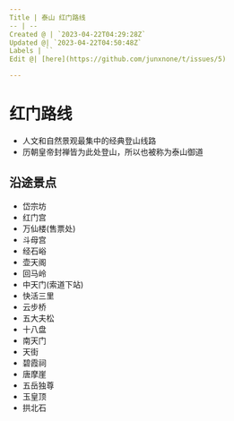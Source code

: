 ```yaml
---
Title | 泰山 红门路线
-- | --
Created @ | `2023-04-22T04:29:28Z`
Updated @| `2023-04-22T04:50:48Z`
Labels | ``
Edit @| [here](https://github.com/junxnone/t/issues/5)

---
```

# 红门路线
- 人文和自然景观最集中的经典登山线路
- 历朝皇帝封禅皆为此处登山，所以也被称为泰山御道

## 沿途景点
- 岱宗坊
- 红门宫
- 万仙楼(售票处)
- 斗母宫
- 经石峪
- 壶天阁
- 回马岭
- 中天门(索道下站)
- 快活三里
- 云步桥
- 五大夫松
- 十八盘
- 南天门
- 天街
- 碧霞祠
- 唐摩崖
- 五岳独尊
- 玉皇顶
- 拱北石


